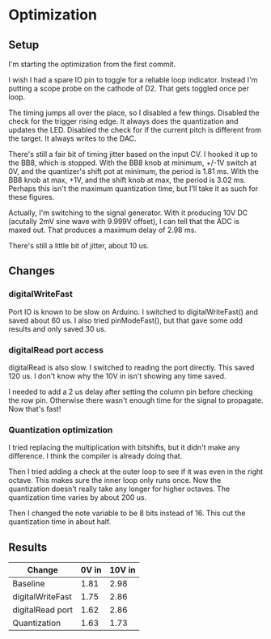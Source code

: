 # Optimization

## Setup

I'm starting the optimization from the first commit.

I wish I had a spare IO pin to toggle for a reliable loop indicator. Instead I'm putting a scope probe on the cathode of D2. That gets toggled once per loop.

The timing jumps all over the place, so I disabled a few things.
    Disabled the check for the trigger rising edge. It always does the quantization and updates the LED.
    Disabled the check for if the current pitch is different from the target. It always writes to the DAC.

There's still a fair bit of timing jitter based on the input CV. I hooked it up to the BB8, which is stopped. With the BB8 knob at minimum, +/-1V switch at 0V, and the quantizer's shift pot at minimum, the period is 1.81 ms. With the BB8 knob at max, +1V, and the shift knob at max, the period is 3.02 ms. Perhaps this isn't the maximum quantization time, but I'll take it as such for these figures.

Actually, I'm switching to the signal generator. With it producing 10V DC (acutally 2mV sine wave with 9.999V offset), I can tell that the ADC is maxed out. That produces a maximum delay of 2.98 ms.

There's still a little bit of jitter, about 10 us.

## Changes

### digitalWriteFast

Port IO is known to be slow on Arduino. I switched to digitalWriteFast() and saved about 60 us. I also tried pinModeFast(), but that gave some odd results and only saved 30 us.

### digitalRead port access

digitalRead is also slow. I switched to reading the port directly. This saved 120 us. I don't know why the 10V in isn't showing any time saved.

I needed to add a 2 us delay after setting the column pin before checking the row pin. Otherwise there wasn't enough time for the signal to propagate. Now that's fast!

### Quantization optimization

I tried replacing the multiplication with bitshifts, but it didn't make any difference. I think the compiler is already doing that.

Then I tried adding a check at the outer loop to see if it was even in the right octave. This makes sure the inner loop only runs once. Now the quantization doesn't really take any longer for higher octaves. The quantization time varies by about 200 us.

Then I changed the note variable to be 8 bits instead of 16. This cut the quantization time in about half.

## Results

| Change            | 0V in | 10V in |
| ----------------- | ----- | ------ |
| Baseline          |  1.81 |   2.98 |
| digitalWriteFast  |  1.75 |   2.86 |
| digitalRead port  |  1.62 |   2.86 |
| Quantization      |  1.63 |   1.73 |
